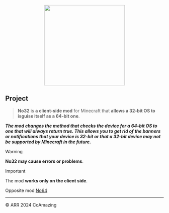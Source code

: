 <p align="center">
    <img src="https://cdn.modrinth.com/data/x8xvDKLJ/images/351def1a34772f671409fc98925882fa8f8d2edd.png"
        height="256">
</p>

## Project
> **No32** is **a client-side mod** for Minecraft that **allows a 32-bit OS to isguise itself as a 64-bit one**. 

***The mod changes the method that checks the device for a 64-bit OS to one that will always return true. This allows you to get rid of the banners or notifications that your device is 32-bit or that a 32-bit device may not be supported by Minecraft in the future.***

> [!WARNING]
> **No32 may cause errors or problems**. 

> [!IMPORTANT]
> The mod **works only on the client side**.

Opposite mod [No64](https://modrinth.com/mod/no64)
____

© ARR 2024 CoAmazing
